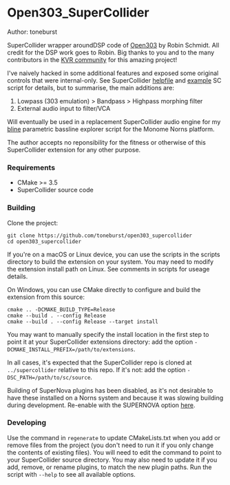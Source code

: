 # Open303_SuperCollider

Author: toneburst

SuperCollider wrapper aroundDSP code of [Open303](https://github.com/toneburst/Open303/tree/main) by Robin Schmidt.
All credit for the DSP work goes to Robin. Big thanks to you and to the many contributors in the [KVR community](https://www.kvraudio.com/forum/viewtopic.php?t=262829) for this amazing project!

I've naively hacked in some additional features and exposed some original controls that were internal-only. See SuperCollider [helpfile](https://github.com/toneburst/Open303_SuperCollider/blob/main/plugins/Open303/Open303.schelp) and [example](https://github.com/toneburst/Open303_SuperCollider/tree/main/examples) SC script for details, but to summarise, the main additions are:

1. Lowpass (303 emulation) > Bandpass > Highpass morphing filter
1. External audio input to filter/VCA

Will eventually be used in a replacement SuperCollider audio engine for my [bline](https://github.com/toneburst/bline) parametric bassline explorer script for the Monome Norns platform.

The author accepts no reponsibility for the fitness or otherwise of this SuperCollider extension for any other purpose.

### Requirements

- CMake >= 3.5
- SuperCollider source code

### Building

Clone the project:

    git clone https://github.com/toneburst/open303_supercollider
    cd open303_supercollider

If you're on a macOS or Linux device, you can use the scripts in the scripts directory to build the extension on your system. You may need to modify the extension install path on Linux.
See comments in scripts for useage details.

On Windows, you can use CMake directly to configure and build the extension from this source:

    cmake .. -DCMAKE_BUILD_TYPE=Release
    cmake --build . --config Release
    cmake --build . --config Release --target install

You may want to manually specify the install location in the first step to point it at your
SuperCollider extensions directory: add the option `-DCMAKE_INSTALL_PREFIX=/path/to/extensions`.

In all cases, it's expected that the SuperCollider repo is cloned at `../supercollider` relative to this repo. If
it's not: add the option `-DSC_PATH=/path/to/sc/source`.

Building of SuperNova plugins has been disabled, as it's not desirable to have these installed on a Norns system and because it was slowing building during development. Re-enable with the SUPERNOVA option [here](https://github.com/toneburst/Open303_SuperCollider/blob/40b4779a3064bff75a86fd1201328cb630eddd21/CMakeLists.txt#L51).

### Developing

Use the command in `regenerate` to update CMakeLists.txt when you add or remove files from the
project (you don't need to run it if you only change the contents of existing files).
You will need to edit the command to point to your SuperCollider source directory. You may also need to update it if you add, remove, or rename plugins, to match the new plugin paths. Run the script with `--help` to see all available options.
